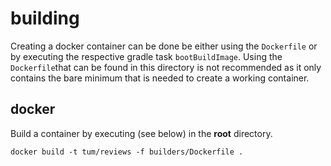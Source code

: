 # building

Creating a docker container can be done be either using the `Dockerfile` or by
executing the respective gradle task `bootBuildImage`. Using the `Dockerfile`that can
be found in this directory is not recommended as it only contains the bare minimum that
is needed to create a working container.

## docker
Build a container by executing (see below) in the __root__ directory.

```
docker build -t tum/reviews -f builders/Dockerfile .
```